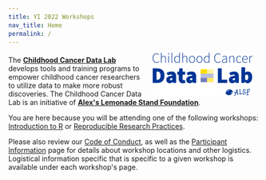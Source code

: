 ```yaml
---
title: YI 2022 Workshops
nav_title: Home
permalink: /
---
```



<p><img style = "padding: 0 15px; float: right;" img src = "images/ccdl-logo.png" width = "200"></p>
<p style="margin-top: 20px;"> </p>
<p>
The <b><a href="https://www.ccdatalab.org/" title="Alex's Lemonade Stand Foundation">Childhood Cancer Data Lab</a></b> develops tools and training programs to empower childhood cancer researchers to utilize  data to make more robust discoveries.
The Childhood Cancer Data Lab is an initiative of <b><a href="https://www.alexslemonade.org/" title="Alex's Lemonade Stand Foundation">Alex's Lemonade Stand Foundation</a></b>.
</p>

You are here because you will be attending one of the following workshops: [Introduction to R](intro_r) or [Reproducible Research Practices](rrp).

Please also review our [Code of Conduct](code-of-conduct.md), as well as the [Participant Information](participant-information.md) page for details about workshop locations and other logistics.
Logistical information specific that is specific to a given workshop is available under each workshop's page.

